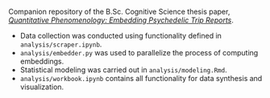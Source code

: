Companion repository of the B.Sc. Cognitive Science thesis paper, [_Quantitative Phenomenology: Embedding Psychedelic Trip Reports_]().

- Data collection was conducted using functionality defined in `analysis/scraper.ipynb`. 
- `analysis/embedder.py` was used to parallelize the process of computing embeddings.
- Statistical modeling was carried out in `analysis/modeling.Rmd`. 
- `analysis/workbook.ipynb` contains all functionality for data synthesis and visualization.

